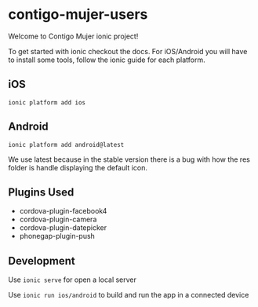 # contigo-mujer-users

Welcome to Contigo Mujer ionic project!

To get started with ionic checkout the docs.
For iOS/Android you will have to install some tools, follow the ionic guide for each platform.

## iOS

`ionic platform add ios`

## Android

`ionic platform add android@latest`

We use latest because in the stable version there is a bug with how the res folder is handle
displaying the default icon.

## Plugins Used

* cordova-plugin-facebook4
* cordova-plugin-camera
* cordova-plugin-datepicker
* phonegap-plugin-push

## Development

Use `ionic serve` for open a local server

Use `ionic run ios/android` to build and run the app in a connected device

